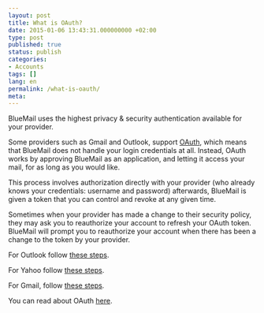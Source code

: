 ```yaml
---
layout: post
title: What is OAuth?
date: 2015-01-06 13:43:31.000000000 +02:00
type: post
published: true
status: publish
categories:
- Accounts
tags: []
lang: en
permalink: /what-is-oauth/
meta:
---
```


BlueMail uses the highest privacy &amp; security authentication available for your provider.

Some providers such as Gmail and Outlook, support [OAuth](/what-is-oauth/), which means that BlueMail does not handle your login credentials at all. Instead, OAuth works by approving BlueMail as an application, and letting it access your mail, for as long as you would like.

This process involves authorization directly with your provider (who already knows your credentials: username and password) afterwards, BlueMail is given a token that you can control and revoke at any given time.

Sometimes when your provider has made a change to their security policy, they may ask you to reauthorize your account to refresh your OAuth token. BlueMail will prompt you to reauthorize your account when there has been a change to the token by your provider.

For Outlook follow [these steps](/oauth-outlook/).

For Yahoo follow [these steps](/oauth-yahoo/).

For Gmail, follow [these steps](/oauth-gmail/).

You can read about OAuth [here](http://techcrunch.com/2012/09/17/google-oauth-2-0-for-gmail-and-talk/).